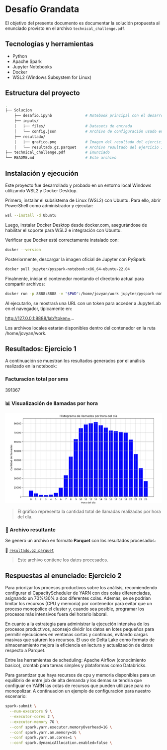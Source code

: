 # Desafío Grandata

El objetivo del presente documento es documentar la solución propuesta al enunciado provisto en el archivo `technical_challenge.pdf`.

## Tecnologías y herramientas

- Python  
- Apache Spark  
- Jupyter Notebooks  
- Docker  
- WSL2 (Windows Subsystem for Linux)

## Estructura del proyecto

```bash
.
├── Solucion               
    ├── desafio.ipynb               # Notebook principal con el desarrollo
    ├── inputs/                
    │   ├── files/                  # Datasets de entrada
    │   └── config.json             # Archivo de configuración usado en la notebook
    ├── resultado/                
    │   ├── grafico.png             # Imagen del resultado del ejercicio 1.3
    │   └── resultado.gz.parquet    # Archivo resultado del ejercicio 1.1
├── technical_challenge.pdf         # Enunciado      
└── README.md                       # Este archivo
```

## Instalación y ejecución
Este proyecto fue desarrollado y probado en un entorno local Windows utilizando WSL2 y Docker Desktop.

Primero, instalar el subsistema de Linux (WSL2) con Ubuntu. Para ello, abrir PowerShell como administrador y ejecutar:

```bash
wsl --install -d Ubuntu
```

Luego, instalar Docker Desktop desde docker.com, asegurándose de habilitar el soporte para WSL2 e integración con Ubuntu.

Verificar que Docker esté correctamente instalado con:

```bash
docker --version
```

Posteriormente, descargar la imagen oficial de Jupyter con PySpark:

```bash
docker pull jupyter/pyspark-notebook:x86_64-ubuntu-22.04
```

Finalmente, iniciar el contenedor montando el directorio actual para compartir archivos:

```bash
docker run -p 8888:8888 -v "$PWD":/home/jovyan/work jupyter/pyspark-notebook:x86_64-ubuntu-22.04
```

Al ejecutarlo, se mostrará una URL con un token para acceder a JupyterLab en el navegador, típicamente en:

http://127.0.0.1:8888/lab?token=...

Los archivos locales estarán disponibles dentro del contenedor en la ruta /home/jovyan/work.

## Resultados: Ejercicio 1

A continuación se muestran los resultados generados por el análisis realizado en la notebook:

### Facturacion total por sms

391367

### 📊 Visualización de llamadas por hora

![Gráfico de llamadas por hora](./solucion/resultado/grafico.png)

> El gráfico representa la cantidad total de llamadas realizadas por hora del día.

### 📁 Archivo resultante

Se generó un archivo en formato **Parquet** con los resultados procesados:

📎 [`resultado.gz.parquet`](./solucion/resultado/resultado.gz.parquet)

> Este archivo contiene los datos procesados.

## Respuestas al enunciado: Ejercicio 2

Para priorizar los procesos productivos sobre los análisis, recomiendendo configurar el CapacityScheduler de YARN con dos colas diferenciadas, asignando un 70%/30% a dos diferentes colas. Además, se se podrian limitar los recursos (CPU y memoria) por contenedor para evitar que un proceso monopolice el cluster y, cuando sea posible, programar los procesos más intensivos fuera del horario laboral.

En cuanto a la estrategia para administrar la ejecución intensiva de los procesos productivos, aconsejo dividir los datos en lotes pequeños para permitir ejecuciones en ventanas cortas y continuas, evitando cargas masivas que saturen los recursos. El uso de Delta Lake como formato de almacenamiento mejora la eficiencia en lectura y actualización de datos respecto a Parquet.

Entre las herramientas de scheduling: Apache Airflow (conocimiento basico), crontab para tareas simples y plataformas como Databricks.

Para garantizar que haya recursos de cpu y memoria disponibles para un equilibrio de entre job de alta demanda y los demas se tendria que configuar en YARN las cotas de recursos que pueden utilizase para no monopolizar. A continuacion un ejemplo de configuracion para nuestro escenario:

```bash
spark-submit \
  --num-executors 9 \
  --executor-cores 2 \
  --executor-memory 7G \
  --conf spark.yarn.executor.memoryOverhead=1G \
  --conf spark.yarn.am.memory=1G \
  --conf spark.yarn.am.cores=1 \
  --conf spark.dynamicAllocation.enabled=false \
```
